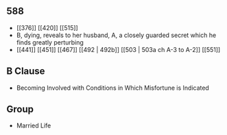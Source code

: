 ## 588
- [[376]] [[420]] [[515]] 
- B, dying, reveals to her husband, A, a closely guarded secret which he finds greatly perturbing
- [[441]] [[451]] [[467]] [[492 | 492b]] [[503 | 503a ch A-3 to A-2]] [[551]] 

## B Clause
- Becoming Involved with Conditions in Which Misfortune is Indicated

## Group
- Married Life


